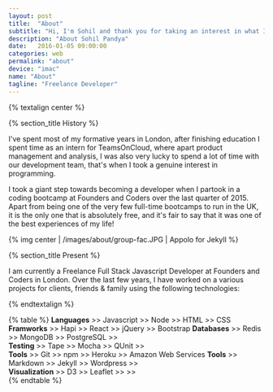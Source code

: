 ```yaml
---
layout: post
title:  "About"
subtitle: "Hi, I'm Sohil and thank you for taking an interest in what I do!"
description: "About Sohil Pandya"
date:   2016-01-05 09:00:00
categories: web
permalink: "about"
device: "imac"
name: "About"
tagline: "Freelance Developer"
---
```



<!-- {% img center | /images/about/group-fac.JPG | Appolo for Jekyll %} -->

{% textalign center %}  

{% section_title History %}

 I've spent most of my formative years in London, after finishing education I spent time as an intern for TeamsOnCloud, where apart product management and analysis, I was also very lucky to spend a lot of time with our development team, that's when I took a genuine interest in programming.

 I took a giant step towards becoming a developer when I partook in a coding bootcamp at Founders and Coders over the last quarter of 2015. Apart from being one of the very few full-time bootcamps to run in the UK, it is the only one that is absolutely free, and it's fair to say that it was one of the best experiences of my life!

{% img center | /images/about/group-fac.JPG | Appolo for Jekyll %}  

{% section_title Present %}

 I am currently a Freelance Full Stack Javascript Developer at Founders and Coders in London. Over the last few years, I have worked on a various projects for clients, friends & family using the following technologies:


{% endtextalign %}



{% table %}
**Languages** >> Javascript >> Node >> HTML >> CSS
**Framworks** >> Hapi >> React >> jQuery >> Bootstrap
**Databases** >> Redis >> MongoDB >> PostgreSQL >>  
**Testing** >> Tape >> Mocha >> QUnit >>   
**Tools** >> Git >> npm >> Heroku >> Amazon Web Services
**Tools** >> Markdown >> Jekyll  >> Wordpress >>  
**Visualization** >> D3 >> Leaflet >>  >>  
{% endtable %}
